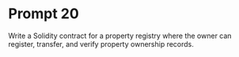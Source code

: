 # Prompt 20
Write a Solidity contract for a property registry where the owner can register, transfer, and verify property ownership records.